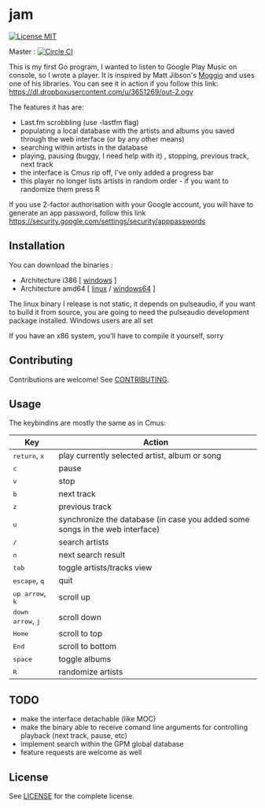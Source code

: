 # jam

[![License MIT][badge-license]](LICENSE)

Master : [![Circle CI](https://circleci.com/gh/nlamirault/jam/tree/ci.svg?style=svg)](https://circleci.com/gh/nlamirault/jam/tree/ci)

This is my first Go program, I wanted to listen to Google Play Music on console,
so I wrote a player. It is inspired by Matt Jibson's [Moggio](https://github.com/mjibson/moggio/) and uses one of
his libraries. You can see it in action if you follow this link:
https://dl.dropboxusercontent.com/u/3651269/out-2.ogv

The features it has are:

- Last.fm scrobbling (use -lastfm flag)
- populating a local database with the artists and albums you saved through the
  web interface (or by any other means)
- searching within artists in the database
- playing, pausing (buggy, I need help with it) , stopping, previous track, next
  track
- the interface is Cmus rip off, I've only added a progress bar
- this player no longer lists artists in random order - if you want to randomize
  them press R


If you use 2-factor authorisation with your Google account, you will have to
generate an app password, follow this link
https://security.google.com/settings/security/apppasswords


## Installation

You can download the binaries :

* Architecture i386 [ [windows](https://github.com/budkin/jam/releases/download/v0.4.1/jam_x86.exe) ]
* Architecture amd64 [ [linux](https://github.com/budkin/jam/releases/download/v0.4.1/jam_x64) / [windows64](https://github.com/budkin/jam/releases/download/v0.4.1/jam_x64.exe) ]

The linux binary I release is not static, it depends on pulseaudio, if you want
to build it from source, you are going to need the pulseaudio development package
installed.
Windows users are all set

If you have an x86 system, you'll have to compile it yourself, sorry


## Contributing

Contributions are welcome!
See [CONTRIBUTING](CONTRIBUTING.md).


## Usage

The keybindins are mostly the same as in Cmus:

| Key                                 | Action                                                                       |
|-------------------------------------|------------------------------------------------------------------------------|
| <kbd>return</kbd>, <kbd>x</kbd>     | play currently selected artist, album or song                                |
| <kbd>c</kbd>                        | pause                                                                        |
| <kbd>v</kbd>                        | stop                                                                         |
| <kbd>b</kbd>                        | next track                                                                   |
| <kbd>z</kbd>                        | previous track                                                               |
| <kbd>u</kbd>                        | synchronize the database (in case you added some songs in the web interface) |
| <kbd>/</kbd>                        | search artists                                                               |
| <kbd>n</kbd>                        | next search result                                                           |
| <kbd>tab</kbd>                      | toggle artists/tracks view                                                   |
| <kbd>escape</kbd>, <kbd>q</kbd>     | quit                                                                         |
| <kbd>up arrow</kbd>, <kbd>k</kbd>   | scroll up                                                                    |
| <kbd>down arrow</kbd>, <kbd>j</kbd> | scroll down                                                                  |
| <kbd>Home</kbd>                     | scroll to top                                                                |
| <kbd>End</kbd>                      | scroll to bottom                                                             |
| <kbd>space</kbd>                    | toggle albums                                                                |
| <kbd>R</kbd>                        | randomize artists                                                            |


[1]: https://github.com/mjibson/moggio


## TODO

* make the interface detachable (like MOC)
* make the binary able to receive comand line arguments for controlling playback
  (next track, pause, etc)
* implement search within the GPM global database
* feature requests are welcome as well


## License

See [LICENSE](LICENSE) for the complete license.



[badge-license]: https://img.shields.io/badge/license-MIT-green.svg?style=flat
